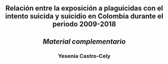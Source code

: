 
## <div align="center">**Relación entre la exposición a plaguicidas con el intento                   suicida y suicidio en Colombia durante el periodo 2009-2018**</div>

## <div align="center">*Material complementario*</div>

### <div align="center">Yesenia Castro-Cely</div>